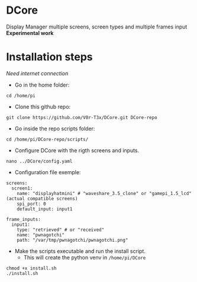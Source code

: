 # DCore
 Display Manager multiple screens, screen types and multiple frames input  
 **Experimental work**

# Installation steps
_Need internet connection_
- Go in the home folder:
```
cd /home/pi
```
- Clone this github repo:
```
git clone https://github.com/V0r-T3x/DCore.git DCore-repo
```
- Go inside the repo scripts folder:
```
cd /home/pi/DCore-repo/scripts/
```
- Configure DCore with the rigth screens and inputs.
```
nano ../DCore/config.yaml
```
- Configuration file exemple:
```
screens:
  screen1:
    name: "displayhatmini" # "waveshare_3.5_clone" or "gamepi_1.5_lcd" (actual compatible screens)
    spi_port: 0
    default_input: input1

frame_inputs:
  input1:
    type: "retrieved" # or "received"
    name: "pwnagotchi"
    path: "/var/tmp/pwnagotchi/pwnagotchi.png"
```
- Make the scripts executable and run the install script.
  - This will create the python venv in `/home/pi/DCore`
```
chmod +x install.sh
./install.sh
```
